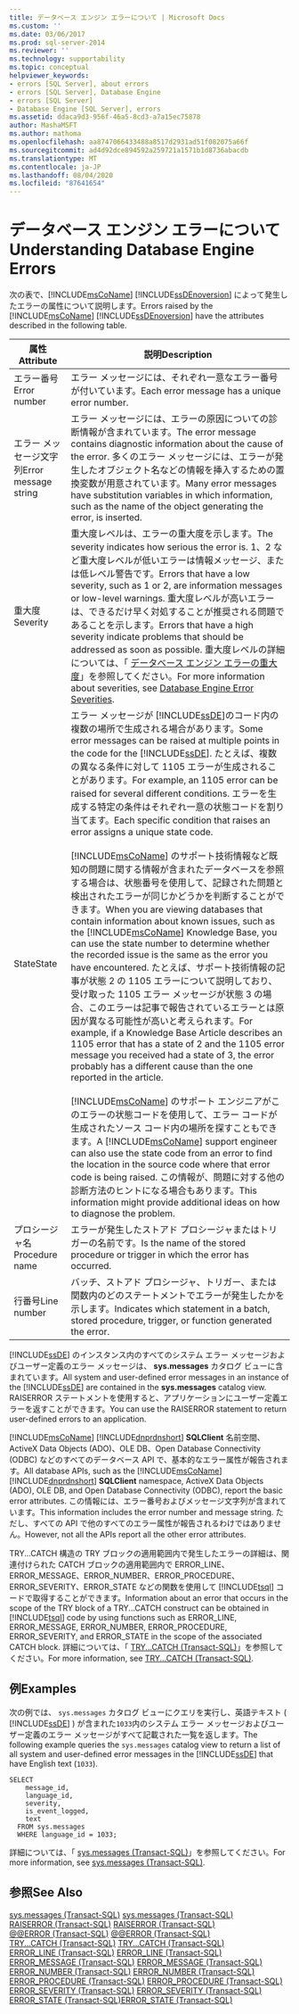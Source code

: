 ```yaml
---
title: データベース エンジン エラーについて | Microsoft Docs
ms.custom: ''
ms.date: 03/06/2017
ms.prod: sql-server-2014
ms.reviewer: ''
ms.technology: supportability
ms.topic: conceptual
helpviewer_keywords:
- errors [SQL Server], about errors
- errors [SQL Server], Database Engine
- errors [SQL Server]
- Database Engine [SQL Server], errors
ms.assetid: ddaca9d3-956f-46a5-8cd3-a7a15ec75878
author: MashaMSFT
ms.author: mathoma
ms.openlocfilehash: aa8747066433488a8517d2931ad51f082075a66f
ms.sourcegitcommit: ad4d92dce894592a259721a1571b1d8736abacdb
ms.translationtype: MT
ms.contentlocale: ja-JP
ms.lasthandoff: 08/04/2020
ms.locfileid: "87641654"
---
```

# <a name="understanding-database-engine-errors"></a><span data-ttu-id="d9733-102">データベース エンジン エラーについて</span><span class="sxs-lookup"><span data-stu-id="d9733-102">Understanding Database Engine Errors</span></span>
  <span data-ttu-id="d9733-103">次の表で、[!INCLUDE[msCoName](../../includes/msconame-md.md)] [!INCLUDE[ssDEnoversion](../../includes/ssdenoversion-md.md)] によって発生したエラーの属性について説明します。</span><span class="sxs-lookup"><span data-stu-id="d9733-103">Errors raised by the [!INCLUDE[msCoName](../../includes/msconame-md.md)] [!INCLUDE[ssDEnoversion](../../includes/ssdenoversion-md.md)] have the attributes described in the following table.</span></span>  
  
|<span data-ttu-id="d9733-104">属性</span><span class="sxs-lookup"><span data-stu-id="d9733-104">Attribute</span></span>|<span data-ttu-id="d9733-105">説明</span><span class="sxs-lookup"><span data-stu-id="d9733-105">Description</span></span>|  
|---------------|-----------------|  
|<span data-ttu-id="d9733-106">エラー番号</span><span class="sxs-lookup"><span data-stu-id="d9733-106">Error number</span></span>|<span data-ttu-id="d9733-107">エラー メッセージには、それぞれ一意なエラー番号が付いています。</span><span class="sxs-lookup"><span data-stu-id="d9733-107">Each error message has a unique error number.</span></span>|  
|<span data-ttu-id="d9733-108">エラー メッセージ文字列</span><span class="sxs-lookup"><span data-stu-id="d9733-108">Error message string</span></span>|<span data-ttu-id="d9733-109">エラー メッセージには、エラーの原因についての診断情報が含まれています。</span><span class="sxs-lookup"><span data-stu-id="d9733-109">The error message contains diagnostic information about the cause of the error.</span></span> <span data-ttu-id="d9733-110">多くのエラー メッセージには、エラーが発生したオブジェクト名などの情報を挿入するための置換変数が用意されています。</span><span class="sxs-lookup"><span data-stu-id="d9733-110">Many error messages have substitution variables in which information, such as the name of the object generating the error, is inserted.</span></span>|  
|<span data-ttu-id="d9733-111">重大度</span><span class="sxs-lookup"><span data-stu-id="d9733-111">Severity</span></span>|<span data-ttu-id="d9733-112">重大度レベルは、エラーの重大度を示します。</span><span class="sxs-lookup"><span data-stu-id="d9733-112">The severity indicates how serious the error is.</span></span> <span data-ttu-id="d9733-113">1、2 など重大度レベルが低いエラーは情報メッセージ、または低レベル警告です。</span><span class="sxs-lookup"><span data-stu-id="d9733-113">Errors that have a low severity, such as 1 or 2, are information messages or low-level warnings.</span></span> <span data-ttu-id="d9733-114">重大度レベルが高いエラーは、できるだけ早く対処することが推奨される問題であることを示します。</span><span class="sxs-lookup"><span data-stu-id="d9733-114">Errors that have a high severity indicate problems that should be addressed as soon as possible.</span></span> <span data-ttu-id="d9733-115">重大度レベルの詳細については、「 [データベース エンジン エラーの重大度](database-engine-error-severities.md)」を参照してください。</span><span class="sxs-lookup"><span data-stu-id="d9733-115">For more information about severities, see [Database Engine Error Severities](database-engine-error-severities.md).</span></span>|  
|<span data-ttu-id="d9733-116">State</span><span class="sxs-lookup"><span data-stu-id="d9733-116">State</span></span>|<span data-ttu-id="d9733-117">エラー メッセージが [!INCLUDE[ssDE](../../includes/ssde-md.md)]のコード内の複数の場所で生成される場合があります。</span><span class="sxs-lookup"><span data-stu-id="d9733-117">Some error messages can be raised at multiple points in the code for the [!INCLUDE[ssDE](../../includes/ssde-md.md)].</span></span> <span data-ttu-id="d9733-118">たとえば、複数の異なる条件に対して 1105 エラーが生成されることがあります。</span><span class="sxs-lookup"><span data-stu-id="d9733-118">For example, an 1105 error can be raised for several different conditions.</span></span> <span data-ttu-id="d9733-119">エラーを生成する特定の条件はそれぞれ一意の状態コードを割り当てます。</span><span class="sxs-lookup"><span data-stu-id="d9733-119">Each specific condition that raises an error assigns a unique state code.</span></span><br /><br /> <span data-ttu-id="d9733-120">[!INCLUDE[msCoName](../../includes/msconame-md.md)] のサポート技術情報など既知の問題に関する情報が含まれたデータベースを参照する場合は、状態番号を使用して、記録された問題と検出されたエラーが同じかどうかを判断することができます。</span><span class="sxs-lookup"><span data-stu-id="d9733-120">When you are viewing databases that contain information about known issues, such as the [!INCLUDE[msCoName](../../includes/msconame-md.md)] Knowledge Base, you can use the state number to determine whether the recorded issue is the same as the error you have encountered.</span></span> <span data-ttu-id="d9733-121">たとえば、サポート技術情報の記事が状態 2 の 1105 エラーについて説明しており、受け取った 1105 エラー メッセージが状態 3 の場合、このエラーは記事で報告されているエラーとは原因が異なる可能性が高いと考えられます。</span><span class="sxs-lookup"><span data-stu-id="d9733-121">For example, if a Knowledge Base Article describes an 1105 error that has a state of 2 and the 1105 error message you received had a state of 3, the error probably has a different cause than the one reported in the article.</span></span><br /><br /> <span data-ttu-id="d9733-122">[!INCLUDE[msCoName](../../includes/msconame-md.md)] のサポート エンジニアがこのエラーの状態コードを使用して、エラー コードが生成されたソース コード内の場所を探すこともできます。</span><span class="sxs-lookup"><span data-stu-id="d9733-122">A [!INCLUDE[msCoName](../../includes/msconame-md.md)] support engineer can also use the state code from an error to find the location in the source code where that error code is being raised.</span></span> <span data-ttu-id="d9733-123">この情報が、問題に対する他の診断方法のヒントになる場合もあります。</span><span class="sxs-lookup"><span data-stu-id="d9733-123">This information might provide additional ideas on how to diagnose the problem.</span></span>|  
|<span data-ttu-id="d9733-124">プロシージャ名</span><span class="sxs-lookup"><span data-stu-id="d9733-124">Procedure name</span></span>|<span data-ttu-id="d9733-125">エラーが発生したストアド プロシージャまたはトリガーの名前です。</span><span class="sxs-lookup"><span data-stu-id="d9733-125">Is the name of the stored procedure or trigger in which the error has occurred.</span></span>|  
|<span data-ttu-id="d9733-126">行番号</span><span class="sxs-lookup"><span data-stu-id="d9733-126">Line number</span></span>|<span data-ttu-id="d9733-127">バッチ、ストアド プロシージャ、トリガー、または関数内のどのステートメントでエラーが発生したかを示します。</span><span class="sxs-lookup"><span data-stu-id="d9733-127">Indicates which statement in a batch, stored procedure, trigger, or function generated the error.</span></span>|  
  
 <span data-ttu-id="d9733-128">[!INCLUDE[ssDE](../../includes/ssde-md.md)] のインスタンス内のすべてのシステム エラー メッセージおよびユーザー定義のエラー メッセージは、 **sys.messages** カタログ ビューに含まれています。</span><span class="sxs-lookup"><span data-stu-id="d9733-128">All system and user-defined error messages in an instance of the [!INCLUDE[ssDE](../../includes/ssde-md.md)] are contained in the **sys.messages** catalog view.</span></span> <span data-ttu-id="d9733-129">RAISERROR ステートメントを使用すると、アプリケーションにユーザー定義エラーを返すことができます。</span><span class="sxs-lookup"><span data-stu-id="d9733-129">You can use the RAISERROR statement to return user-defined errors to an application.</span></span>  
  
 <span data-ttu-id="d9733-130">[!INCLUDE[msCoName](../../includes/msconame-md.md)] [!INCLUDE[dnprdnshort](../../includes/dnprdnshort-md.md)] **SQLClient** 名前空間、ActiveX Data Objects (ADO)、OLE DB、Open Database Connectivity (ODBC) などのすべてのデータベース API で、基本的なエラー属性が報告されます。</span><span class="sxs-lookup"><span data-stu-id="d9733-130">All database APIs, such as the [!INCLUDE[msCoName](../../includes/msconame-md.md)] [!INCLUDE[dnprdnshort](../../includes/dnprdnshort-md.md)] **SQLClient** namespace, ActiveX Data Objects (ADO), OLE DB, and Open Database Connectivity (ODBC), report the basic error attributes.</span></span> <span data-ttu-id="d9733-131">この情報には、エラー番号およびメッセージ文字列が含まれています。</span><span class="sxs-lookup"><span data-stu-id="d9733-131">This information includes the error number and message string.</span></span> <span data-ttu-id="d9733-132">ただし、すべての API で他のすべてのエラー属性が報告されるわけではありません。</span><span class="sxs-lookup"><span data-stu-id="d9733-132">However, not all the APIs report all the other error attributes.</span></span>  
  
 <span data-ttu-id="d9733-133">TRY...CATCH 構造の TRY ブロックの適用範囲内で発生したエラーの詳細は、関連付けられた CATCH ブロックの適用範囲内で ERROR_LINE、ERROR_MESSAGE、ERROR_NUMBER、ERROR_PROCEDURE、ERROR_SEVERITY、ERROR_STATE などの関数を使用して [!INCLUDE[tsql](../../includes/tsql-md.md)] コードで取得することができます。</span><span class="sxs-lookup"><span data-stu-id="d9733-133">Information about an error that occurs in the scope of the TRY block of a TRY...CATCH construct can be obtained in [!INCLUDE[tsql](../../includes/tsql-md.md)] code by using functions such as ERROR_LINE, ERROR_MESSAGE, ERROR_NUMBER, ERROR_PROCEDURE, ERROR_SEVERITY, and ERROR_STATE in the scope of the associated CATCH block.</span></span> <span data-ttu-id="d9733-134">詳細については、「 [TRY...CATCH &#40;Transact-SQL&#41;](/sql/t-sql/language-elements/try-catch-transact-sql)」を参照してください。</span><span class="sxs-lookup"><span data-stu-id="d9733-134">For more information, see [TRY...CATCH &#40;Transact-SQL&#41;](/sql/t-sql/language-elements/try-catch-transact-sql).</span></span>  
  
## <a name="examples"></a><span data-ttu-id="d9733-135">例</span><span class="sxs-lookup"><span data-stu-id="d9733-135">Examples</span></span>  
 <span data-ttu-id="d9733-136">次の例では、 `sys.messages` カタログ ビューにクエリを実行し、英語テキスト ( [!INCLUDE[ssDE](../../includes/ssde-md.md)] ) が含まれた`1033`内のシステム エラー メッセージおよびユーザー定義のエラー メッセージがすべて記載された一覧を返します。</span><span class="sxs-lookup"><span data-stu-id="d9733-136">The following example queries the `sys.messages` catalog view to return a list of all system and user-defined error messages in the [!INCLUDE[ssDE](../../includes/ssde-md.md)] that have English text (`1033`).</span></span>  
  
```  
SELECT  
    message_id,  
    language_id,  
    severity,  
    is_event_logged,  
    text  
  FROM sys.messages  
  WHERE language_id = 1033;  
```  
  
 <span data-ttu-id="d9733-137">詳細については、「 [sys.messages &#40;Transact-SQL&#41;](/sql/relational-databases/system-catalog-views/messages-for-errors-catalog-views-sys-messages)」を参照してください。</span><span class="sxs-lookup"><span data-stu-id="d9733-137">For more information, see [sys.messages &#40;Transact-SQL&#41;](/sql/relational-databases/system-catalog-views/messages-for-errors-catalog-views-sys-messages).</span></span>  
  
## <a name="see-also"></a><span data-ttu-id="d9733-138">参照</span><span class="sxs-lookup"><span data-stu-id="d9733-138">See Also</span></span>  
 <span data-ttu-id="d9733-139">[sys.messages &#40;Transact-SQL&#41;](/sql/relational-databases/system-catalog-views/messages-for-errors-catalog-views-sys-messages) </span><span class="sxs-lookup"><span data-stu-id="d9733-139">[sys.messages &#40;Transact-SQL&#41;](/sql/relational-databases/system-catalog-views/messages-for-errors-catalog-views-sys-messages) </span></span>  
 <span data-ttu-id="d9733-140">[RAISERROR &#40;Transact-SQL&#41;](/sql/t-sql/language-elements/raiserror-transact-sql) </span><span class="sxs-lookup"><span data-stu-id="d9733-140">[RAISERROR &#40;Transact-SQL&#41;](/sql/t-sql/language-elements/raiserror-transact-sql) </span></span>  
 <span data-ttu-id="d9733-141">[@@ERROR &#40;Transact-SQL&#41;](/sql/t-sql/functions/error-transact-sql) </span><span class="sxs-lookup"><span data-stu-id="d9733-141">[@@ERROR &#40;Transact-SQL&#41;](/sql/t-sql/functions/error-transact-sql) </span></span>  
 <span data-ttu-id="d9733-142">[TRY...CATCH &#40;Transact-SQL&#41;](/sql/t-sql/language-elements/try-catch-transact-sql) </span><span class="sxs-lookup"><span data-stu-id="d9733-142">[TRY...CATCH &#40;Transact-SQL&#41;](/sql/t-sql/language-elements/try-catch-transact-sql) </span></span>  
 <span data-ttu-id="d9733-143">[ERROR_LINE &#40;Transact-SQL&#41;](/sql/t-sql/functions/error-line-transact-sql) </span><span class="sxs-lookup"><span data-stu-id="d9733-143">[ERROR_LINE &#40;Transact-SQL&#41;](/sql/t-sql/functions/error-line-transact-sql) </span></span>  
 <span data-ttu-id="d9733-144">[ERROR_MESSAGE &#40;Transact-SQL&#41;](/sql/t-sql/functions/error-message-transact-sql) </span><span class="sxs-lookup"><span data-stu-id="d9733-144">[ERROR_MESSAGE &#40;Transact-SQL&#41;](/sql/t-sql/functions/error-message-transact-sql) </span></span>  
 <span data-ttu-id="d9733-145">[ERROR_NUMBER &#40;Transact-SQL&#41;](/sql/t-sql/functions/error-number-transact-sql) </span><span class="sxs-lookup"><span data-stu-id="d9733-145">[ERROR_NUMBER &#40;Transact-SQL&#41;](/sql/t-sql/functions/error-number-transact-sql) </span></span>  
 <span data-ttu-id="d9733-146">[ERROR_PROCEDURE &#40;Transact-SQL&#41;](/sql/t-sql/functions/error-procedure-transact-sql) </span><span class="sxs-lookup"><span data-stu-id="d9733-146">[ERROR_PROCEDURE &#40;Transact-SQL&#41;](/sql/t-sql/functions/error-procedure-transact-sql) </span></span>  
 <span data-ttu-id="d9733-147">[ERROR_SEVERITY &#40;Transact-SQL&#41;](/sql/t-sql/functions/error-severity-transact-sql) </span><span class="sxs-lookup"><span data-stu-id="d9733-147">[ERROR_SEVERITY &#40;Transact-SQL&#41;](/sql/t-sql/functions/error-severity-transact-sql) </span></span>  
 [<span data-ttu-id="d9733-148">ERROR_STATE &#40;Transact-SQL&#41;</span><span class="sxs-lookup"><span data-stu-id="d9733-148">ERROR_STATE &#40;Transact-SQL&#41;</span></span>](/sql/t-sql/functions/error-state-transact-sql)  
  
  
